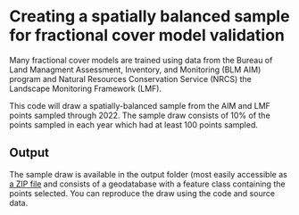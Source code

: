 # Creating a spatially balanced sample for fractional cover model validation

Many fractional cover models are trained using data from the Bureau of Land Managment Assessment, Inventory, and Monitoring (BLM AIM) program and Natural Resources Conservation Service (NRCS) the Landscape Monitoring Framework (LMF).

This code will draw a spatially-balanced sample from the AIM and LMF points sampled through 2022. The sample draw consists of 10% of the points sampled in each year which had at least 100 points sampled.

## Output
The sample draw is available in the output folder (most easily accessible as [a ZIP file](https://github.com/Landscape-Data-Commons/FracCover_Independent_Validation/blob/main/output/model_validation_points_20131113.zip) and consists of a geodatabase with a feature class containing the points selected. You can reproduce the draw using the code and source data.

